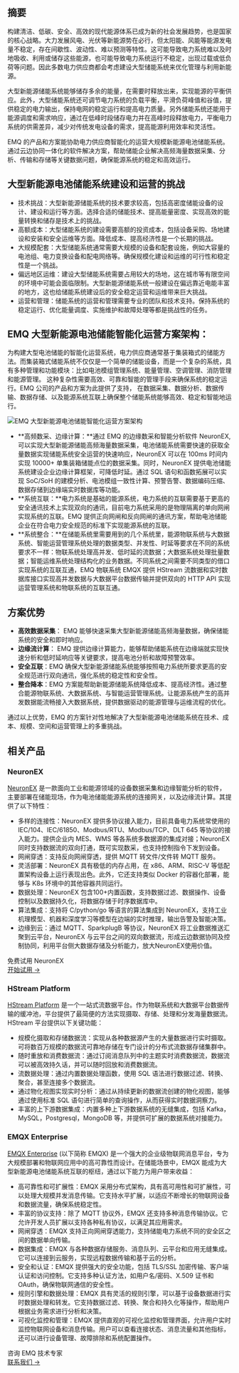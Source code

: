 ## **摘要**

构建清洁、低碳、安全、高效的现代能源体系已成为新的社会发展趋势，也是国家的核心战略。大力发展风电、光伏等新能源势在必行，但太阳能、风能等能源发电量不稳定，存在间歇性、波动性、难以预测等特性。这可能导致电力系统难以及时地吸收、利用或储存这些能源，也可能导致电力系统运行不稳定，出现过载或低负荷等问题。因此多数电力供应商都会考虑建设大型储能系统来优化管理与利用新能源。

大型新能源储能系统能够储存多余的能量，在需要时释放出来，实现能源的平衡供应。此外，大型储能系统还可调节电力系统的负载平衡，平滑负荷峰值和谷值，提供稳定的电力输出，保持电网的稳定运行和提高电力质量。另外储能系统还能用于能源调度和需求响应，通过在低峰时段储存电力并在高峰时段释放电力，平衡电力系统的供需差异，减少对传统发电设备的需求，提高能源利用效率和灵活性。

EMQ 的产品和方案能协助电力供应商智能化的运营大规模新能源电池储能系统。通过云边协同一体化的软件解决方案，帮助储能企业解决高频海量数据采集、分析、传输和存储等关键数据问题，确保能源系统的稳定和高效运行。

## **大型新能源电池储能系统建设和运营的挑战**

- 技术挑战：大型新能源储能系统的技术要求较高，包括高密度储能设备的设计、建设和运行等方面。选择合适的储能技术、提高能量密度、实现高效的能量转换和储存是技术上的挑战。
- 高额成本：大型储能系统的建设需要高额的投资成本，包括设备采购、场地建设和安装和安全运维等方面。降低成本、提高经济性是一个长期的挑战。
- 大规模配套：大型储能系统通常需要大规模的设备和配套设施，例如大容量的电池组、电力变换设备和配电网络等。确保规模化建设和运维的可行性和稳定性是一个挑战。
- 偏远地区运维：建设大型储能系统需要占用较大的场地，这在城市等有限空间的环境中可能会面临限制。大型新能源储能系统一般建设在偏远靠近电能丰富的地方，这也给储能系统建设后的安全稳定运营和运维带来巨大挑战。
- 运营和管理：储能系统的运营和管理需要专业的团队和技术支持。保持系统的稳定运行、优化能量调度、实施维护和故障处理等都是挑战性的任务。

## EMQ 大型新能源电池储能智能化运营方案架构：

为构建大型电池储能的智能化运营系统，电力供应商通常基于集装箱式的储能方法。而集装箱式储能系统不仅仅是一个简单的储能设备，而是一个复杂的系统，具有多种管理和功能模块：比如电池模组管理系统、能量管理、空调管理、消防管理和能源管理。 这种复杂性需要高效、可靠和智能的管理手段来确保系统的稳定运行。EMQ 公司的产品和方案为此提供了支持， 在数据采集、数据分析、数据传输、数据存储、以及能源系统互联上确保整个储能系统能够高效、稳定和智能地运行。

![EMQ 大型新能源电池储能智能化运营方案架构](https://assets.emqx.com/images/53a23ce3b2004fbdb42dd88cf66f453e.png)

- **高频数采、边缘计算：**通过 EMQ 的边缘数采和智能分析软件 NeuronEX, 可以实现大型新能源储能高频海量数据采集，电池储能系统需要快速的获取全量数据实现储能系统安全运营的快速响应，NeuronEX 可以在 100ms 时间内实现 10000+ 单集装箱储能点位的数据采集。同时，NeuronEX 提供电池储能系统建设企业边缘计算框架，可降低时延。通过 SQL 语句和函数拓展可以实现 SoC/SoH 的建模分析、电池模组一致性计算、预警告警、数据编码压缩、数据存储到边缘端实时数据库等功能。
- **系统互联：**电力系统是基础的能源系统，电力系统的互联需要基于更高的安全通讯技术上实现双向的通讯，目前电力系统采用的是物理隔离的单向网闸实现系统的互联。EMQ 提供正向网闸和反向网闸的通讯方案，帮助电池储能企业在符合电力安全规范的标准下实现能源系统的互联。
- **系统整合：**在储能系统里需要用到的几个系统里，能源物联系统与大数据系统、智能运营管理系统处理的数据类型、并发性、时延等要求在不同的系统要求不一样：物联系统处理高并发、低时延的流数据；大数据系统处理批量数据；智能运维系统处理结构化的业务数据。不同系统之间需要不同类型的借口实现系统的互联互通，EMQ 物联系统 EMQX 提供 HStream 流数据和实时数据库接口实现高并发数据与大数据平台数据传输并提供双向的 HTTP API 实现运营管理系统和物联系统的互联互通。

## 方案优势

- **高效数据采集**： EMQ 能够快速采集大型新能源储能高频海量数据，确保储能系统的安全和即时响应。
- **边缘流计算**： EMQ 提供边缘计算能力，能够帮助储能系统在边缘端就实现快速分析和低时延响应等关键要求，提高电池分析和故障预警效率。
- **安全互联**：EMQ 确保大型新能源储能系统能够按照电力系统所要求更高的安全规范进行双向通讯，强化系统的稳定性和安全性。
- **整合降本**：EMQ 方案能帮助新能源储能系统降低成本、提高经济性。通过整合能源物联系统、大数据系统、与智能运营管理系统。让能源系统产生的高并发数据能流畅接入大数据系统，提供数据驱动的能源管理与运维流程的优化。 

通过以上优势，EMQ 的方案针对性地解决了大型新能源电池储能系统在技术、成本、规模、空间和运营管理上的多重挑战。

## 相关产品

### NeuronEX

[NeuronEX](https://www.emqx.com/zh/products/neuronex) 是一款面向工业和能源领域的设备数据采集和边缘智能分析的软件，主要部署在储能现场，作为电池储能能源系统的连接网关，以及边缘流计算。其提供了以下特性：

- 多样的连接性：NeuronEX 提供多协议接入能力，目前具备电力系统常使用的 IEC/104、IEC/61850、Modbus/RTU、Modbus/TCP、DLT 645 等协议的接入能力。提供企业内 MES、WMS 等各系统多数据源的集成对接；NeuronEX 同时支持数据流的双向打通，既可实现数采，也支持控制指令下发到设备。
- 网闸穿透：支持反向网闸穿透，提供 MQTT 转文件/文件转 MQTT 服务。
- 灵活部署：NeuronEX 具有极低的内存占用，在 x86、ARM、RISC-V 等低配置架构设备上运行表现出色。此外，它还支持类似 Docker 的容器化部署，能够与 K8s 环境中的其他容器共同运行。
- 数据处理：NeuronEX 包含100+内置函数，支持数据过滤、数据操作、设备控制以及数据持久化，将数据存储于时序数据库中。
- 算法集成：支持将 C/python/go 等语言的算法集成到 NeuronEX，支持工业机理模型、机器和深度学习等模型在边端的实时推理，输出告警及智能决策。
- 边缘到云：通过 MQTT、SparkplugB 等协议，NeuronEX 将工业数据推送汇聚到云平台，NeuronEX 与云平台之间的双向数据流，形成云边数据协同及控制协同，利用平台侧大数据存储及分析能力，放大NeuronEX使用价值。

<section class="promotion">
    <div>
        免费试用 NeuronEX
    </div>
    <a href="https://www.emqx.com/zh/try?product=neuronex" class="button is-gradient px-5">开始试用 →</a>
</section>

### HStream Platform

[HStream Platform](https://hstream.io/zh/platform) 是一个一站式流数据平台。作为物联系统和大数据平台数据传输的缓冲池，平台提供了最简便的方法实现摄取、存储、处理和分发海量数据流。HStream 平台提供以下关键功能：

- 规模化摄取和存储数据流：实现从各种数据源产生的大量数据进行实时摄取。可将数百万规模的数据流可靠地存储在专门设计的分布式流数据存储集群中。
- 随时重放和消费数据流：通过订阅消息队列中的主题实时消费数据流，数据流可以被高效持久话，并可以随时回放和消费数据流。
- 流数据处理：通过内置数据处理函数，使用 SQL 语法进行数据过滤、转换、聚合，甚至连接多个数据流。
- 通过物化视图实现实时分析：通过从持续更新的数据流创建的物化视图，能够通过使用标准 SQL 语句进行简单的查询操作，从而获得实时数据洞察力。
- 丰富的上下游数据集成：内置多种上下游数据系统的无缝集成，包括 Kafka，MySQL，Postgresql，MongoDB 等，并提供可扩展的数据系统对接能力。

### EMQX Enterprise

[EMQX Enterprise](https://www.emqx.com/zh/products/emqx) (以下简称 EMQX) 是一个强大的企业级物联网消息平台，专为大规模部署和物联网应用中的高可靠性而设计。在储能场景中，EMQX 能成为大型新能源电池储能系统互联的枢纽，通过以下能力为用户带来收益：

- 高可靠性和可扩展性：EMQX 采用分布式架构，具有高可用性和可扩展性，可以处理大规模并发消息传输。它支持水平扩展，以适应不断增长的物联网设备和数据流量，确保系统稳定性。
- 丰富的协议支持：除了 MQTT 协议外，EMQX 还支持多种消息传输协议。它允许开发人员扩展以支持各种私有协议，以满足其应用需求。
- 网闸穿透：EMQX 支持正向网闸穿透能力，支持储能电力系统不同的安全区之间的数据单向传输。
- 数据集成：EMQX 与各种数据存储服务、消息队列、云平台和应用无缝集成。它可以连接到云服务，实现远程数据传输和基于云的分析。
- 安全和认证：EMQX 提供强大的安全功能，包括 TLS/SSL 加密传输、客户端认证和访问控制。它支持多种认证方法，如用户名/密码、X.509 证书和 OAuth，确保物联网通信的安全性。
- 规则引擎和数据处理：EMQX 具有灵活的规则引擎，可以基于设备数据进行实时数据处理和转发。它支持数据过滤、转换、聚合和持久化等操作，帮助用户根据业务需求进行分析和决策。
- 可视化监控和管理：EMQX 提供直观的可视化监控和管理界面，允许用户实时监控物联网设备和消息传输。用户可以查看连接状态、消息流量和其他指标，还可以进行设备管理、故障排除和系统配置操作。



<section class="promotion">
    <div>
        咨询 EMQ 技术专家
    </div>
    <a href="https://www.emqx.com/zh/contact?product=solutions" class="button is-gradient px-5">联系我们 →</a>
</section>
